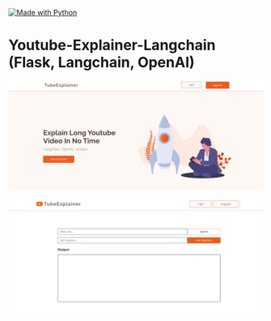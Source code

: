 
[![Made with Python](https://img.shields.io/badge/Made%20with-Python-orange?style=for-the-badge&logo=ros)](http://wiki.ros.org/)


# Youtube-Explainer-Langchain (Flask, Langchain, OpenAI)
  <p align="center">
  <img src="readme_imgs/YoutubeExplainer.png" width="700px">
  </p>

  <p align="center">
  <img src="readme_imgs/video_explainer.png" width="700px">
  </p>
